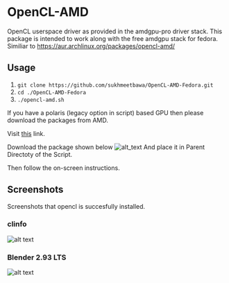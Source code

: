 # OpenCL-AMD

OpenCL userspace driver as provided in the amdgpu-pro driver stack. This package is intended to work along with the free amdgpu stack for fedora.
Similiar to https://aur.archlinux.org/packages/opencl-amd/

## Usage
1. `git clone https://github.com/sukhmeetbawa/OpenCL-AMD-Fedora.git`
2. `cd ./OpenCL-AMD-Fedora`
3. `./opencl-amd.sh`

If you have a polaris (legacy option in script) based GPU then please download the packages from AMD.

Visit [this](https://www.amd.com/en/support/kb/release-notes/rn-amdgpu-unified-linux-21-30) link.

Download the package shown below
![alt_text](https://github.com/sukhmeetbawa/OpenCL-AMD-Fedora/blob/master/Screenshots/Legacy%20Download.png)
And place it in Parent Directoty of the Script.

Then follow the on-screen instructions.

## Screenshots
Screenshots that opencl is succesfully installed.

### clinfo
![alt text](https://github.com/sukhmeetbawa/OpenCL-AMD/blob/master/Screenshots/clinfo.png)
### Blender 2.93 LTS
![alt text](https://github.com/sukhmeetbawa/OpenCL-AMD/blob/master/Screenshots/blender.png)
